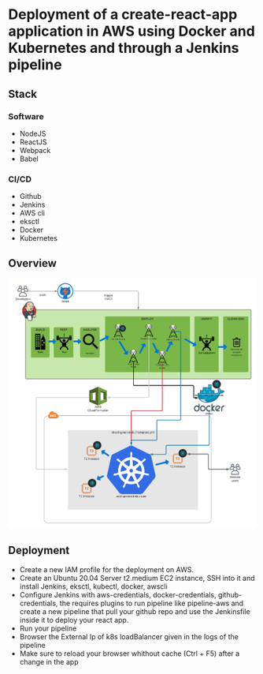 # Deployment of a create-react-app application in AWS using Docker and Kubernetes and through a Jenkins pipeline

## Stack

### Software

- NodeJS
- ReactJS
- Webpack
- Babel

### CI/CD

- Github
- Jenkins
- AWS cli
- eksctl
- Docker
- Kubernetes

## Overview

![Overview](./assets/aws-k8s-react-app.png)

## Deployment

- Create a new IAM profile for the deployment on AWS.
- Create an Ubuntu 20.04 Server t2.medium EC2 instance, SSH into it and install Jenkins, eksctl, kubectl, docker, awscli
- Configure Jenkins with aws-credentials, docker-credentials, github-credentials, the requires plugins to run pipeline like pipeline-aws and create a new pipeline that pull your github repo and use the Jenkinsfile inside it to deploy your react app.
- Run your pipeline
- Browser the External Ip of k8s loadBalancer given in the logs of the pipeline
- Make sure to reload your browser whithout cache (Ctrl + F5) after a change in the app


